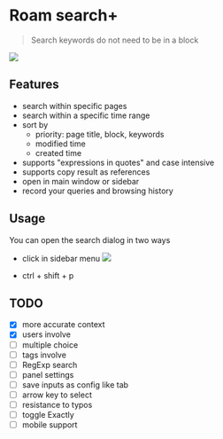 # Roam search+

> Search keywords do not need to be in a block

![](https://github.com/dive2Pro/roam-search-plus/blob/main/images/SCR-20221206-rsg.png)


## Features

- search within specific pages
- search within a specific time range
- sort by 
  - priority: page title, block, keywords
  - modified time
  - created time
- supports "expressions in quotes" and case intensive
- supports copy result as references
- open in main window or sidebar
- record your queries and browsing history

## Usage

You can open the search dialog in two ways

- click in sidebar menu ![](https://github.com/dive2Pro/roam-search-plus/blob/main/images/side-menu.png)

- ctrl + shift + p


## TODO

- [x] more accurate context
- [x] users involve
- [ ] multiple choice
- [ ] tags involve
- [ ] RegExp search
- [ ] panel settings
- [ ] save inputs as config like tab
- [ ] arrow key to select
- [ ] resistance to typos
- [ ] toggle Exactly
- [ ] mobile support
